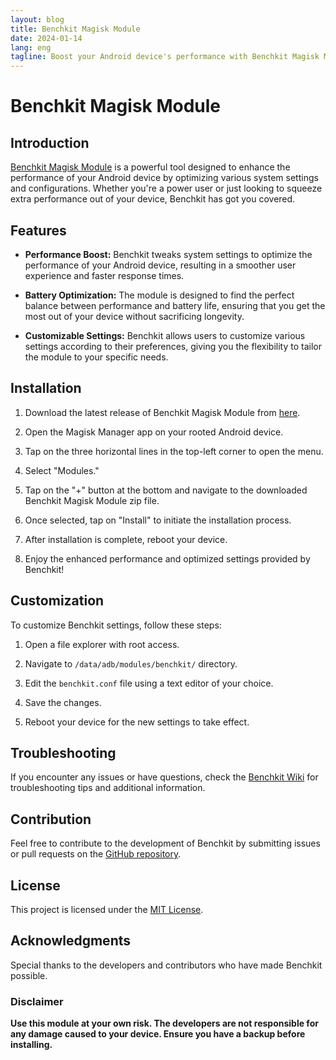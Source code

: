 ```yaml
---
layout: blog
title: Benchkit Magisk Module
date: 2024-01-14
lang: eng
tagline: Boost your Android device's performance with Benchkit Magisk Module!
--- 
```


# Benchkit Magisk Module


## Introduction

[Benchkit Magisk Module](https://github.com/Magisk-Modules-Repo/benchkit/releases/tag/v2.6.4) is a powerful tool designed to enhance the performance of your Android device by optimizing various system settings and configurations. Whether you're a power user or just looking to squeeze extra performance out of your device, Benchkit has got you covered.

## Features

- **Performance Boost:** Benchkit tweaks system settings to optimize the performance of your Android device, resulting in a smoother user experience and faster response times.

- **Battery Optimization:** The module is designed to find the perfect balance between performance and battery life, ensuring that you get the most out of your device without sacrificing longevity.

- **Customizable Settings:** Benchkit allows users to customize various settings according to their preferences, giving you the flexibility to tailor the module to your specific needs.

## Installation

1. Download the latest release of Benchkit Magisk Module from [here](https://github.com/Magisk-Modules-Repo/benchkit/releases/tag/v2.6.4).

2. Open the Magisk Manager app on your rooted Android device.

3. Tap on the three horizontal lines in the top-left corner to open the menu.

4. Select "Modules."

5. Tap on the "+" button at the bottom and navigate to the downloaded Benchkit Magisk Module zip file.

6. Once selected, tap on "Install" to initiate the installation process.

7. After installation is complete, reboot your device.

8. Enjoy the enhanced performance and optimized settings provided by Benchkit!

## Customization

To customize Benchkit settings, follow these steps:

1. Open a file explorer with root access.

2. Navigate to `/data/adb/modules/benchkit/` directory.

3. Edit the `benchkit.conf` file using a text editor of your choice.

4. Save the changes.

5. Reboot your device for the new settings to take effect.

## Troubleshooting

If you encounter any issues or have questions, check the [Benchkit Wiki](https://github.com/Magisk-Modules-Repo/benchkit/wiki) for troubleshooting tips and additional information.

## Contribution

Feel free to contribute to the development of Benchkit by submitting issues or pull requests on the [GitHub repository](https://github.com/Magisk-Modules-Repo/benchkit).

## License

This project is licensed under the [MIT License](LICENSE).

## Acknowledgments

Special thanks to the developers and contributors who have made Benchkit possible.


### Disclaimer

**Use this module at your own risk. The developers are not responsible for any damage caused to your device. Ensure you have a backup before installing.**

